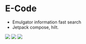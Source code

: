 # E-Code

- Emulgator information fast search
- Jetpack compose, hilt.

![](http://dev4game.com/dev_git/e-code/img1.jpg)
![](http://dev4game.com/dev_git/e-code/img2.jpg)
![](http://dev4game.com/dev_git/e-code/img3.jpg)
